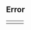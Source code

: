 ## Error

|  |  |  |
| --- | --- | --- |
| |  | | --- | | **Error** | | Unreachable Server Contact support for additional information. | |

